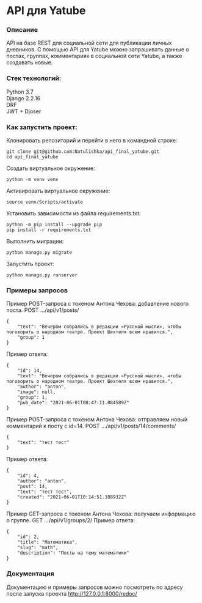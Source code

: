 # API для Yatube


### Описание
API на базе REST для социальной сети для публикации личных дневников.
С помощью API для Yatube можно запрашивать данные о постах, группах, комментариях в социальной сети Yatube, а также создавать новые.


### Стек технологий:  

Python 3.7  
Django 2.2.16  
DRF  
JWT + Djoser 


### Как запустить проект:
Клонировать репозиторий и перейти в него в командной строке:

```
git clone git@github.com:Natulishka/api_final_yatube.git
cd api_final_yatube
```
Cоздать виртуальное окружение:

```
python -m venv venv
```
Aктивировать виртуальное окружение:
```
source venv/Scripts/activate
```
Установить зависимости из файла requirements.txt:

```
python -m pip install --upgrade pip
pip install -r requirements.txt
```
Выполнить миграции:

```
python manage.py migrate
```
Запустить проект:
```
python manage.py runserver
```
### Примеры запросов

Пример POST-запроса с токеном Антона Чехова: добавление нового поста.
POST .../api/v1/posts/
```
{
    "text": "Вечером собрались в редакции «Русской мысли», чтобы поговорить о народном театре. Проект Шехтеля всем нравится.",
    "group": 1
}
```
Пример ответа:
```
{
    "id": 14,
    "text": "Вечером собрались в редакции «Русской мысли», чтобы поговорить о народном театре. Проект Шехтеля всем нравится.",
    "author": "anton",
    "image": null,
    "group": 1,
    "pub_date": "2021-06-01T08:47:11.084589Z"
}
```
Пример POST-запроса с токеном Антона Чехова: отправляем новый комментарий к посту с id=14.
POST .../api/v1/posts/14/comments/
```
{
    "text": "тест тест"
}
```
Пример ответа:
```
{
    "id": 4,
    "author": "anton",
    "post": 14,
    "text": "тест тест",
    "created": "2021-06-01T10:14:51.388932Z"
}
```
Пример GET-запроса с токеном Антона Чехова: получаем информацию о группе.
GET .../api/v1/groups/2/
Пример ответа:
```
{
    "id": 2,
    "title": "Математика",
    "slug": "math",
    "description": "Посты на тему математики"
}
```

### Документация

Документацию и примеры запросов можно посмотреть по адресу после запуска проекта http://127.0.0.1:8000/redoc/
